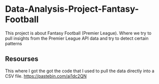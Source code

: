 # Data-Analysis-Project-Fantasy-Football
This project is about Fantasy Football (Premier League). Where we try to pull insights from the Premier League API data and try to detect certain patterns

## Resourses
This where I got the got the code that I used to pull the data directly into a CSV file.
https://pastebin.com/ai1dc2QN
